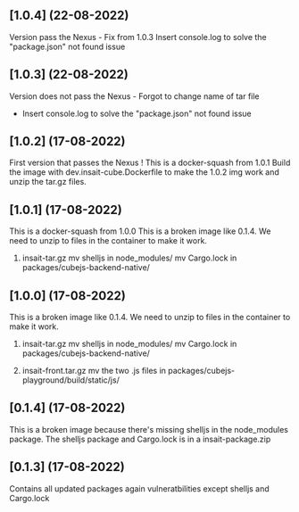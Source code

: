 


## [1.0.4] (22-08-2022)
Version pass the Nexus - Fix from 1.0.3
Insert console.log to solve the "package.json" not found issue


## [1.0.3] (22-08-2022)
Version does not pass the Nexus - Forgot to change name of tar file
- Insert console.log to solve the "package.json" not found issue

## [1.0.2] (17-08-2022)
First version that passes the Nexus !
This is a docker-squash from 1.0.1
Build the image with dev.insait-cube.Dockerfile to make the 1.0.2 img work and unzip the tar.gz files.

## [1.0.1] (17-08-2022)
This is a docker-squash from 1.0.0
This is a broken image like 0.1.4.
We need to unzip to files in the container to make it work.
1. insait-tar.gz
mv shelljs in node_modules/
mv Cargo.lock in packages/cubejs-backend-native/

## [1.0.0] (17-08-2022)
This is a broken image like 0.1.4.
We need to unzip to files in the container to make it work.
1. insait-tar.gz
mv shelljs in node_modules/
mv Cargo.lock in packages/cubejs-backend-native/

2. insait-front.tar.gz
mv the two .js files in packages/cubejs-playground/build/static/js/

## [0.1.4] (17-08-2022)
This is a broken image because there's missing shelljs in the node_modules package.
The shelljs package and Cargo.lock is in a insait-package.zip 


## [0.1.3] (17-08-2022)
Contains all updated packages again vulneratbilities except shelljs and Cargo.lock
